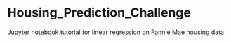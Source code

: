 # Housing_Prediction_Challenge
Jupyter notebook tutorial for linear regression on Fannie Mae housing data
